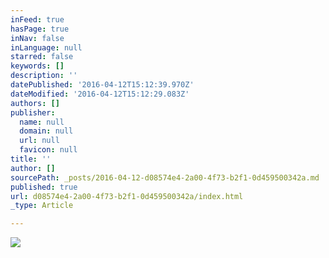 ```yaml
---
inFeed: true
hasPage: true
inNav: false
inLanguage: null
starred: false
keywords: []
description: ''
datePublished: '2016-04-12T15:12:39.970Z'
dateModified: '2016-04-12T15:12:29.083Z'
authors: []
publisher:
  name: null
  domain: null
  url: null
  favicon: null
title: ''
author: []
sourcePath: _posts/2016-04-12-d08574e4-2a00-4f73-b2f1-0d459500342a.md
published: true
url: d08574e4-2a00-4f73-b2f1-0d459500342a/index.html
_type: Article

---
```

![](https://the-grid-user-content.s3-us-west-2.amazonaws.com/6166ccfd-1491-429f-9807-7af3db4baac0.png)